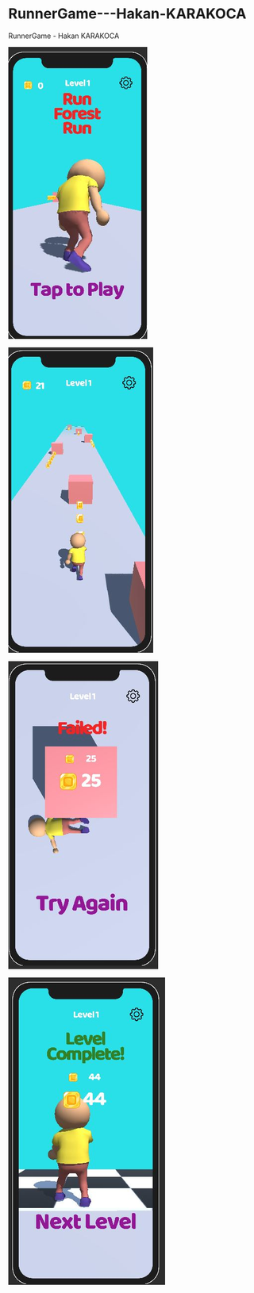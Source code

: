 # RunnerGame---Hakan-KARAKOCA
RunnerGame - Hakan KARAKOCA

![intro](https://github.com/Mobil-Oyun-Bootcamp-V/RunnerGame---Hakan-KARAKOCA/blob/master/Assets/intro.JPG)

![inGame](https://github.com/Mobil-Oyun-Bootcamp-V/RunnerGame---Hakan-KARAKOCA/blob/master/Assets/inGame.JPG)

![deadGame](https://github.com/Mobil-Oyun-Bootcamp-V/RunnerGame---Hakan-KARAKOCA/blob/master/Assets/deadGame.JPG)

![endGame](https://github.com/Mobil-Oyun-Bootcamp-V/RunnerGame---Hakan-KARAKOCA/blob/master/Assets/endGame.JPG)
